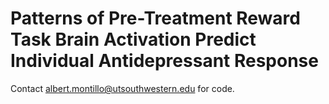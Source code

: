 # Patterns of Pre-Treatment Reward Task Brain Activation Predict Individual Antidepressant Response

Contact albert.montillo@utsouthwestern.edu for code. 